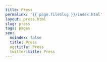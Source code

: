 ```yaml
---
title: Press
permalink: '{{ page.fileSlug }}/index.html'
layout: press.html
slug: press
tags: pages
seo:
  noindex: false
  title: Press
  og:title: Press
  twitter:title: Press
---
```



